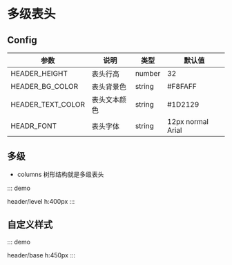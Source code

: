 # 多级表头

## Config

| 参数              | 说明         | 类型   | 默认值            |
| ----------------- | ------------ | ------ | ----------------- |
| HEADER_HEIGHT     | 表头行高     | number | 32                |
| HEADER_BG_COLOR   | 表头背景色   | string | #F8FAFF           |
| HEADER_TEXT_COLOR | 表头文本颜色 | string | #1D2129           |
| HEADR_FONT        | 表头字体     | string | 12px normal Arial |

## 多级

-   columns 树形结构就是多级表头

::: demo

header/level
h:400px
:::

## 自定义样式

::: demo

header/base
h:450px
:::

